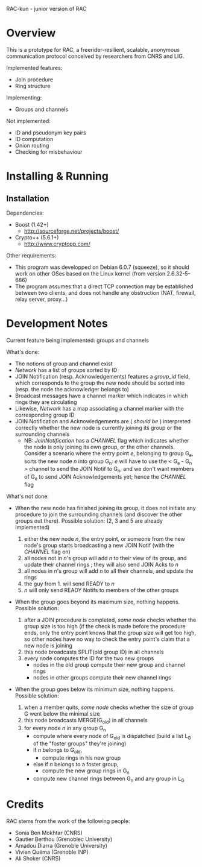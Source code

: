 RAC-kun - junior version of RAC


Overview
================================================================================

This is a prototype for RAC, a freerider-resilient, scalable, anonymous
communication protocol conceived by researchers from CNRS and LIG.

Implemented features:
- Join procedure
- Ring structure

Implementing:
- Groups and channels

Not implemented:
- ID and pseudonym key pairs
- ID computation
- Onion routing
- Checking for misbehaviour


Installing & Running
================================================================================

Installation
--------------------------------------------------------------------------------

Dependencies:
- Boost (1.42+)
    - http://sourceforge.net/projects/boost/
- Crypto++ (5.6.1+)
    - http://www.cryptopp.com/

Other requirements:
- This program was developped on Debian 6.0.7 (squeeze), so it should work on
  other OSes based on the Linux kernel (from version 2.6.32-5-686)
- The program assumes that a direct TCP connection may be established between
  two clients, and does not handle any obstruction (NAT, firewall, relay server,
  proxy...)




Development Notes
================================================================================

Current feature being implemented: groups and channels

What's done:
- The notions of group and channel exist
- *Network* has a list of groups sorted by ID
- JOIN Notification (resp. Acknowledgements) features a *group_id* field, which
  corresponds to the group the new node should be sorted into (resp. the node
  the acknowledger belongs to)
- Broadcast messages have a channel marker which indicates in which rings they
  are circulating
- Likewise, *Network* has a map associating a channel marker with the
  corresponding group ID
- JOIN Notification and Acknowledgements are ( *should be* ) interpreted
  correctly whether the new node is currently joining its group or the
  surrounding channels
    - NB: *JoinNotification* has a *CHANNEL* flag which indicates whether the
      node is only joining its own group, or the other channels.
      Consider a scenario where the entry point *e*, belonging to group
      G<sub>e</sub>, sorts the new node *n* into group G<sub>n</sub>: *e* will
      have to use the < G<sub>e</sub> - G<sub>n</sub> > channel to send the JOIN
      Notif to G<sub>n</sub>, and we don't want members of G<sub>e</sub> to send
      JOIN Acknowledgements yet; hence the *CHANNEL* flag

What's not done:
- When the new node has finished joining its group, it does not initiate any
  procedure to join the surrounding channels (and discover the other groups out
  there). Possible solution: (2, 3 and 5 are already implemented)
    1.  either the new node *n*, the entry point, or someone from the new node's
        group starts broadcasting a new JOIN Notif (with the *CHANNEL* flag on)
    2.  all nodes not in *n*'s group will add *n* to their view of its group,
        and update their channel rings ; they will also send JOIN Acks to *n*
    3.  all nodes in *n*'s group will add *n* to all their channels, and update
        the rings 
    4.  the guy from 1. will send READY to *n*
    5.  *n* will only send READY Notifs to members of the other groups

- When the group goes beyond its maximum size, nothing happens. Possible 
  solution:
    1.  after a JOIN procedure is completed, *some node* checks whether the
        group size is too high (if the check is made before the procedure ends,
        only the entry point knows that the group size will get too high, so
        other nodes have no way to check the entry point's claim that a new node
        is joining
    2.  this node broadcasts SPLIT(old group ID) in all channels
    3.  every node computes the ID for the two new groups
        - nodes in the old group compute their new group and channel rings
        - nodes in other groups compute their new channel rings

- When the group goes below its minimum size, nothing happens. Possible
  solution:
    1.  when a member quits, *some node* checks whether the size of group G went
        below the minimal size
    2.  this node broadcasts MERGE(G<sub>old</sub>) in all channels
    3.  for every node *n* in any group G<sub>n</sub>
        - compute where every node of G<sub>old</sub> is dispatched (build a
          list L<sub>G</sub> of the "foster groups" they're joining)
        - if *n* belongs to G<sub>old</sub>,
            - compute rings in his new group
        - else if *n* belongs to a foster group,
            - compute the new group rings in G<sub>n</sub>
        - compute new channel rings between G<sub>n</sub> and any group in
          L<sub>G</sub>


Credits
================================================================================

RAC stems from the work of the following people:

- Sonia Ben Mokhtar (CNRS)
- Gautier Berthou (Grenoblec University)
- Amadou Diarra (Grenoble University)
- Vivien Quéma (Grenoble INP)
- Ali Shoker (CNRS)
